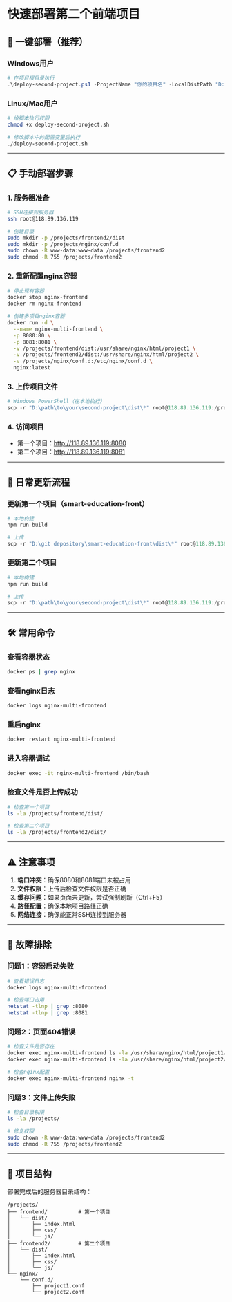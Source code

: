# 快速部署第二个前端项目

## 🚀 一键部署（推荐）

### Windows用户
```powershell
# 在项目根目录执行
.\deploy-second-project.ps1 -ProjectName "你的项目名" -LocalDistPath "D:\path\to\your\project\dist"
```

### Linux/Mac用户
```bash
# 给脚本执行权限
chmod +x deploy-second-project.sh

# 修改脚本中的配置变量后执行
./deploy-second-project.sh
```

---

## 📋 手动部署步骤

### 1. 服务器准备
```bash
# SSH连接到服务器
ssh root@118.89.136.119

# 创建目录
sudo mkdir -p /projects/frontend2/dist
sudo mkdir -p /projects/nginx/conf.d
sudo chown -R www-data:www-data /projects/frontend2
sudo chmod -R 755 /projects/frontend2
```

### 2. 重新配置nginx容器
```bash
# 停止现有容器
docker stop nginx-frontend
docker rm nginx-frontend

# 创建多项目nginx容器
docker run -d \
  --name nginx-multi-frontend \
  -p 8080:80 \
  -p 8081:8081 \
  -v /projects/frontend/dist:/usr/share/nginx/html/project1 \
  -v /projects/frontend2/dist:/usr/share/nginx/html/project2 \
  -v /projects/nginx/conf.d:/etc/nginx/conf.d \
  nginx:latest
```

### 3. 上传项目文件
```powershell
# Windows PowerShell（在本地执行）
scp -r "D:\path\to\your\second-project\dist\*" root@118.89.136.119:/projects/frontend2/dist/
```

### 4. 访问项目
- 第一个项目：http://118.89.136.119:8080
- 第二个项目：http://118.89.136.119:8081

---

## 🔄 日常更新流程

### 更新第一个项目（smart-education-front）
```powershell
# 本地构建
npm run build

# 上传
scp -r "D:\git depository\smart-education-front\dist\*" root@118.89.136.119:/projects/frontend/dist/
```

### 更新第二个项目
```powershell
# 本地构建
npm run build

# 上传
scp -r "D:\path\to\your\second-project\dist\*" root@118.89.136.119:/projects/frontend2/dist/
```

---

## 🛠️ 常用命令

### 查看容器状态
```bash
docker ps | grep nginx
```

### 查看nginx日志
```bash
docker logs nginx-multi-frontend
```

### 重启nginx
```bash
docker restart nginx-multi-frontend
```

### 进入容器调试
```bash
docker exec -it nginx-multi-frontend /bin/bash
```

### 检查文件是否上传成功
```bash
# 检查第一个项目
ls -la /projects/frontend/dist/

# 检查第二个项目
ls -la /projects/frontend2/dist/
```

---

## ⚠️ 注意事项

1. **端口冲突**：确保8080和8081端口未被占用
2. **文件权限**：上传后检查文件权限是否正确
3. **缓存问题**：如果页面未更新，尝试强制刷新（Ctrl+F5）
4. **路径配置**：确保本地项目路径正确
5. **网络连接**：确保能正常SSH连接到服务器

---

## 🔧 故障排除

### 问题1：容器启动失败
```bash
# 查看错误日志
docker logs nginx-multi-frontend

# 检查端口占用
netstat -tlnp | grep :8080
netstat -tlnp | grep :8081
```

### 问题2：页面404错误
```bash
# 检查文件是否存在
docker exec nginx-multi-frontend ls -la /usr/share/nginx/html/project1/
docker exec nginx-multi-frontend ls -la /usr/share/nginx/html/project2/

# 检查nginx配置
docker exec nginx-multi-frontend nginx -t
```

### 问题3：文件上传失败
```bash
# 检查目录权限
ls -la /projects/

# 修复权限
sudo chown -R www-data:www-data /projects/frontend2
sudo chmod -R 755 /projects/frontend2
```

---

## 📁 项目结构

部署完成后的服务器目录结构：
```
/projects/
├── frontend/          # 第一个项目
│   └── dist/
│       ├── index.html
│       ├── css/
│       └── js/
├── frontend2/         # 第二个项目
│   └── dist/
│       ├── index.html
│       ├── css/
│       └── js/
└── nginx/
    └── conf.d/
        ├── project1.conf
        └── project2.conf
```